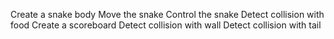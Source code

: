 Create a snake body
Move the snake
Control the snake
Detect collision with food
Create a scoreboard
Detect collision with wall
Detect collision with tail
